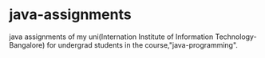 # java-assignments
java assignments of my uni(Internation Institute of Information Technology-Bangalore) for undergrad students in the course,"java-programming".
